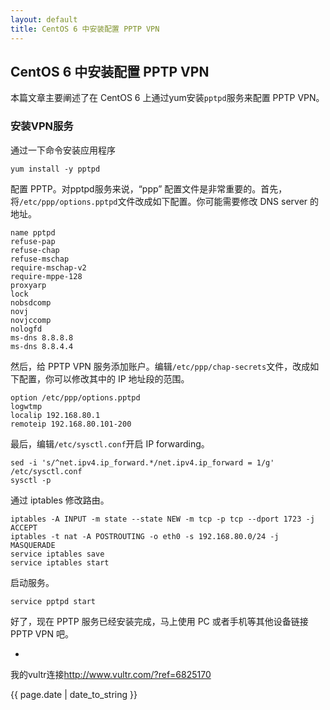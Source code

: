 ```yaml
---
layout: default
title: CentOS 6 中安装配置 PPTP VPN
---
```

## CentOS 6 中安装配置 PPTP VPN

本篇文章主要阐述了在 CentOS 6 上通过yum安装`pptpd`服务来配置 PPTP VPN。

### 安装VPN服务

通过一下命令安装应用程序

```
yum install -y pptpd
```

配置 PPTP。对pptpd服务来说，“ppp” 配置文件是非常重要的。首先，将`/etc/ppp/options.pptpd`文件改成如下配置。你可能需要修改 DNS server 的地址。

```
name pptpd
refuse-pap
refuse-chap
refuse-mschap
require-mschap-v2
require-mppe-128
proxyarp
lock
nobsdcomp 
novj
novjccomp
nologfd
ms-dns 8.8.8.8
ms-dns 8.8.4.4
```

然后，给 PPTP VPN 服务添加账户。编辑`/etc/ppp/chap-secrets`文件，改成如下配置，你可以修改其中的 IP 地址段的范围。

```
option /etc/ppp/options.pptpd
logwtmp
localip 192.168.80.1
remoteip 192.168.80.101-200
```

最后，编辑`/etc/sysctl.conf`开启 IP forwarding。

```
sed -i 's/^net.ipv4.ip_forward.*/net.ipv4.ip_forward = 1/g' /etc/sysctl.conf
sysctl -p
```

通过 iptables 修改路由。

```
iptables -A INPUT -m state --state NEW -m tcp -p tcp --dport 1723 -j ACCEPT
iptables -t nat -A POSTROUTING -o eth0 -s 192.168.80.0/24 -j MASQUERADE
service iptables save
service iptables start
```

启动服务。

```
service pptpd start
```

好了，现在 PPTP 服务已经安装完成，马上使用 PC 或者手机等其他设备链接 PPTP VPN 吧。

-

<p>我的vultr连接<a href="http://www.vultr.com/?ref=6825170">http://www.vultr.com/?ref=6825170</a>

<p>{{ page.date | date_to_string }}</p>